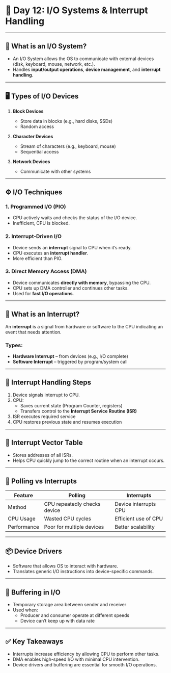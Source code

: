 # 📘 Day 12: I/O Systems & Interrupt Handling

---

## 🔌 What is an I/O System?

- An I/O System allows the OS to communicate with external devices (disk, keyboard, mouse, network, etc.).
- Handles **input/output operations**, **device management**, and **interrupt handling**.

---

## 🖥️ Types of I/O Devices

1. **Block Devices**

   - Store data in blocks (e.g., hard disks, SSDs)
   - Random access

2. **Character Devices**

   - Stream of characters (e.g., keyboard, mouse)
   - Sequential access

3. **Network Devices**
   - Communicate with other systems

---

## ⚙️ I/O Techniques

### 1. **Programmed I/O (PIO)**

- CPU actively waits and checks the status of the I/O device.
- Inefficient, CPU is blocked.

### 2. **Interrupt-Driven I/O**

- Device sends an **interrupt** signal to CPU when it’s ready.
- CPU executes an **interrupt handler**.
- More efficient than PIO.

### 3. **Direct Memory Access (DMA)**

- Device communicates **directly with memory**, bypassing the CPU.
- CPU sets up DMA controller and continues other tasks.
- Used for **fast I/O operations**.

---

## 🚨 What is an Interrupt?

An **interrupt** is a signal from hardware or software to the CPU indicating an event that needs attention.

### Types:

- **Hardware Interrupt** – from devices (e.g., I/O complete)
- **Software Interrupt** – triggered by program/system call

---

## 🧠 Interrupt Handling Steps

1. Device signals interrupt to CPU.
2. CPU:
   - Saves current state (Program Counter, registers)
   - Transfers control to the **Interrupt Service Routine (ISR)**
3. ISR executes required service
4. CPU restores previous state and resumes execution

---

## 🧩 Interrupt Vector Table

- Stores addresses of all ISRs.
- Helps CPU quickly jump to the correct routine when an interrupt occurs.

---

## 🔁 Polling vs Interrupts

| Feature     | Polling                      | Interrupts            |
| ----------- | ---------------------------- | --------------------- |
| Method      | CPU repeatedly checks device | Device interrupts CPU |
| CPU Usage   | Wasted CPU cycles            | Efficient use of CPU  |
| Performance | Poor for multiple devices    | Better scalability    |

---

## 📦 Device Drivers

- Software that allows OS to interact with hardware.
- Translates generic I/O instructions into device-specific commands.

---

## 🧠 Buffering in I/O

- Temporary storage area between sender and receiver
- Used when:
  - Producer and consumer operate at different speeds
  - Device can’t keep up with data rate

---

## ✅ Key Takeaways

- Interrupts increase efficiency by allowing CPU to perform other tasks.
- DMA enables high-speed I/O with minimal CPU intervention.
- Device drivers and buffering are essential for smooth I/O operations.
